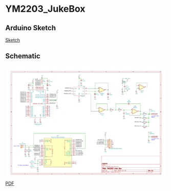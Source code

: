 # YM2203_JukeBox

## Arduino Sketch

[Sketch](YM2203_JukeBox.ino)

## Schematic

![schematic](YM2023_JukeBox_Sch.png)
[PDF](YM2023_JukeBox_Sch.pdf)
